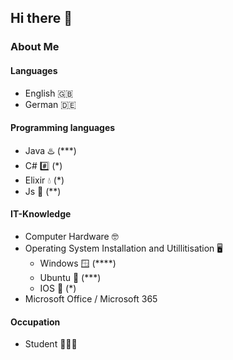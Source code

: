 ## Hi there 👋

### About Me
#### Languages 
- English 🇬🇧
- German 🇩🇪
#### Programming languages
- Java ♨️ (***) 
- C# #️⃣ (*) 
- Elixir 💧 (*)
- Js 📃 (**)
#### IT-Knowledge
- Computer Hardware 🤓
- Operating System Installation and Utillitisation 🖥️
  - Windows 🪟 (****)
  - Ubuntu 🐧 (***)
  - IOS 🍎 (*)
- Microsoft Office / Microsoft 365 
#### Occupation
- Student 🧑🏻‍🎓
